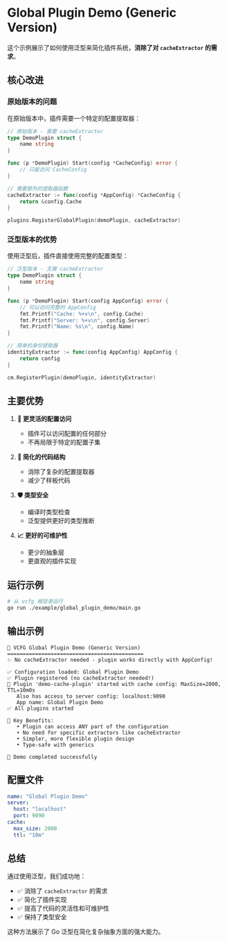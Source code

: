 # Global Plugin Demo (Generic Version)

这个示例展示了如何使用泛型来简化插件系统，**消除了对 `cacheExtractor` 的需求**。

## 核心改进

### 原始版本的问题
在原始版本中，插件需要一个特定的配置提取器：

```go
// 原始版本 - 需要 cacheExtractor
type DemoPlugin struct {
    name string
}

func (p *DemoPlugin) Start(config *CacheConfig) error {
    // 只能访问 CacheConfig
}

// 需要额外的提取器函数
cacheExtractor := func(config *AppConfig) *CacheConfig {
    return &config.Cache
}

plugins.RegisterGlobalPlugin(demoPlugin, cacheExtractor)
```

### 泛型版本的优势

使用泛型后，插件直接使用完整的配置类型：

```go
// 泛型版本 - 无需 cacheExtractor
type DemoPlugin struct {
    name string
}

func (p *DemoPlugin) Start(config AppConfig) error {
    // 可以访问完整的 AppConfig
    fmt.Printf("Cache: %+v\n", config.Cache)
    fmt.Printf("Server: %+v\n", config.Server)
    fmt.Printf("Name: %s\n", config.Name)
}

// 简单的身份提取器
identityExtractor := func(config AppConfig) AppConfig {
    return config
}

cm.RegisterPlugin(demoPlugin, identityExtractor)
```

## 主要优势

1. **🎯 更灵活的配置访问**
   - 插件可以访问配置的任何部分
   - 不再局限于特定的配置子集

2. **🔧 简化的代码结构**
   - 消除了复杂的配置提取器
   - 减少了样板代码

3. **🛡️ 类型安全**
   - 编译时类型检查
   - 泛型提供更好的类型推断

4. **📈 更好的可维护性**
   - 更少的抽象层
   - 更直观的插件实现

## 运行示例

```bash
# 从 vcfg 根目录运行
go run ./example/global_plugin_demo/main.go
```

## 输出示例

```
🚀 VCFG Global Plugin Demo (Generic Version)
============================================
✨ No cacheExtractor needed - plugin works directly with AppConfig!

✅ Configuration loaded: Global Plugin Demo
✅ Plugin registered (no cacheExtractor needed!)
🔌 Plugin 'demo-cache-plugin' started with cache config: MaxSize=2000, TTL=10m0s
   Also has access to server config: localhost:9090
   App name: Global Plugin Demo
✅ All plugins started

🎯 Key Benefits:
   • Plugin can access ANY part of the configuration
   • No need for specific extractors like cacheExtractor
   • Simpler, more flexible plugin design
   • Type-safe with generics

🏁 Demo completed successfully
```

## 配置文件

```yaml
name: "Global Plugin Demo"
server:
  host: "localhost"
  port: 9090
cache:
  max_size: 2000
  ttl: "10m"
```

## 总结

通过使用泛型，我们成功地：
- ✅ 消除了 `cacheExtractor` 的需求
- ✅ 简化了插件实现
- ✅ 提高了代码的灵活性和可维护性
- ✅ 保持了类型安全

这种方法展示了 Go 泛型在简化复杂抽象方面的强大能力。